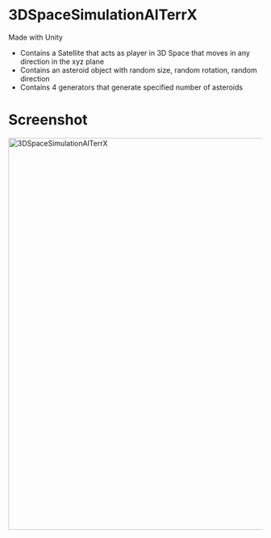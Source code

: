 # 3DSpaceSimulationAlTerrX
Made with Unity
* Contains a Satellite that acts as player in 3D Space that moves in any direction in the xyz plane
* Contains an asteroid object with random size, random rotation, random direction
* Contains 4 generators that generate specified number of asteroids

# Screenshot 
<img width="776" alt="3DSpaceSimulationAlTerrX" src="https://github.com/amirmohideen/3DSpaceSimulationAlTerrX/assets/127349033/1e31ad49-12f5-4a92-99d5-85e1102ccbe8">
